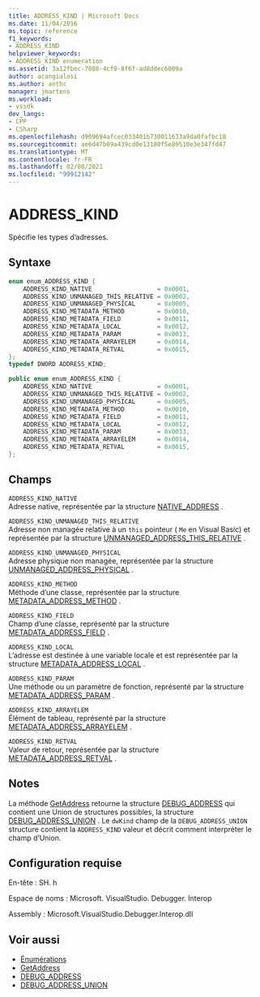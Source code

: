 ```yaml
---
title: ADDRESS_KIND | Microsoft Docs
ms.date: 11/04/2016
ms.topic: reference
f1_keywords:
- ADDRESS_KIND
helpviewer_keywords:
- ADDRESS_KIND enumeration
ms.assetid: 3a12fbec-7088-4cf9-8f6f-ad8ddec6009a
author: acangialosi
ms.author: anthc
manager: jmartens
ms.workload:
- vssdk
dev_langs:
- CPP
- CSharp
ms.openlocfilehash: d909694afcec033401b730011633a9da0fafbc18
ms.sourcegitcommit: ae6d47b09a439cd0e13180f5e89510e3e347fd47
ms.translationtype: MT
ms.contentlocale: fr-FR
ms.lasthandoff: 02/08/2021
ms.locfileid: "99912142"
---
```

# <a name="address_kind"></a>ADDRESS_KIND
Spécifie les types d’adresses.

## <a name="syntax"></a>Syntaxe

```cpp
enum enum_ADDRESS_KIND {
    ADDRESS_KIND_NATIVE                  = 0x0001,
    ADDRESS_KIND_UNMANAGED_THIS_RELATIVE = 0x0002,
    ADDRESS_KIND_UNMANAGED_PHYSICAL      = 0x0005,
    ADDRESS_KIND_METADATA_METHOD         = 0x0010,
    ADDRESS_KIND_METADATA_FIELD          = 0x0011,
    ADDRESS_KIND_METADATA_LOCAL          = 0x0012,
    ADDRESS_KIND_METADATA_PARAM          = 0x0013,
    ADDRESS_KIND_METADATA_ARRAYELEM      = 0x0014,
    ADDRESS_KIND_METADATA_RETVAL         = 0x0015,
};
typedef DWORD ADDRESS_KIND;
```

```csharp
public enum enum_ADDRESS_KIND {
    ADDRESS_KIND_NATIVE                  = 0x0001,
    ADDRESS_KIND_UNMANAGED_THIS_RELATIVE = 0x0002,
    ADDRESS_KIND_UNMANAGED_PHYSICAL      = 0x0005,
    ADDRESS_KIND_METADATA_METHOD         = 0x0010,
    ADDRESS_KIND_METADATA_FIELD          = 0x0011,
    ADDRESS_KIND_METADATA_LOCAL          = 0x0012,
    ADDRESS_KIND_METADATA_PARAM          = 0x0013,
    ADDRESS_KIND_METADATA_ARRAYELEM      = 0x0014,
    ADDRESS_KIND_METADATA_RETVAL         = 0x0015,
};
```

## <a name="fields"></a>Champs
`ADDRESS_KIND_NATIVE`\
Adresse native, représentée par la structure [NATIVE_ADDRESS](../../../extensibility/debugger/reference/native-address.md) .

`ADDRESS_KIND_UNMANAGED_THIS_RELATIVE`\
Adresse non managée relative à un `this` pointeur ( `Me` en Visual Basic) et représentée par la structure [UNMANAGED_ADDRESS_THIS_RELATIVE](../../../extensibility/debugger/reference/unmanaged-address-this-relative.md) .

`ADDRESS_KIND_UNMANAGED_PHYSICAL`\
Adresse physique non managée, représentée par la structure [UNMANAGED_ADDRESS_PHYSICAL](../../../extensibility/debugger/reference/unmanaged-address-physical.md) .

`ADDRESS_KIND_METHOD`\
Méthode d’une classe, représentée par la structure [METADATA_ADDRESS_METHOD](../../../extensibility/debugger/reference/metadata-address-method.md) .

`ADDRESS_KIND_FIELD`\
Champ d’une classe, représenté par la structure [METADATA_ADDRESS_FIELD](../../../extensibility/debugger/reference/metadata-address-field.md) .

`ADDRESS_KIND_LOCAL`\
L’adresse est destinée à une variable locale et est représentée par la structure [METADATA_ADDRESS_LOCAL](../../../extensibility/debugger/reference/metadata-address-local.md) .

`ADDRESS_KIND_PARAM`\
Une méthode ou un paramètre de fonction, représenté par la structure [METADATA_ADDRESS_PARAM](../../../extensibility/debugger/reference/metadata-address-param.md) .

`ADDRESS_KIND_ARRAYELEM`\
Élément de tableau, représenté par la structure [METADATA_ADDRESS_ARRAYELEM](../../../extensibility/debugger/reference/metadata-address-arrayelem.md) .

`ADDRESS_KIND_RETVAL`\
Valeur de retour, représentée par la structure [METADATA_ADDRESS_RETVAL](../../../extensibility/debugger/reference/metadata-address-retval.md) .

## <a name="remarks"></a>Notes
La méthode [GetAddress](../../../extensibility/debugger/reference/idebugaddress-getaddress.md) retourne la structure [DEBUG_ADDRESS](../../../extensibility/debugger/reference/debug-address.md) qui contient une Union de structures possibles, la structure [DEBUG_ADDRESS_UNION](../../../extensibility/debugger/reference/debug-address-union.md) . Le `dwKind` champ de la `DEBUG_ADDRESS_UNION` structure contient la `ADDRESS_KIND` valeur et décrit comment interpréter le champ d’Union.

## <a name="requirements"></a>Configuration requise
En-tête : SH. h

Espace de noms : Microsoft. VisualStudio. Debugger. Interop

Assembly : Microsoft.VisualStudio.Debugger.Interop.dll

## <a name="see-also"></a>Voir aussi
- [Énumérations](../../../extensibility/debugger/reference/enumerations-visual-studio-debugging.md)
- [GetAddress](../../../extensibility/debugger/reference/idebugaddress-getaddress.md)
- [DEBUG_ADDRESS](../../../extensibility/debugger/reference/debug-address.md)
- [DEBUG_ADDRESS_UNION](../../../extensibility/debugger/reference/debug-address-union.md)
